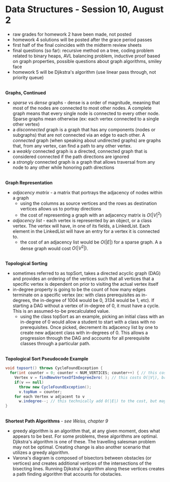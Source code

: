 # Data Structures - Session 10, August 2
* raw grades for homework 2 have been made, not posted
* homework 4 solutions will be posted after the grace period passes
* first half of the final coincides with the midterm review sheets
* final questions (so far): recursive method on a tree, coding problem related to binary heaps, AVL balancing problem, inductive proof based on graph properties, possible questions about graph algorithms, smiley face
* homework 5 will be Djikstra's algorithm (use linear pass through, not priority queue)

<br> __Graphs, Continued__
* _sparse_ vs _dense_ graphs - dense is a order of magnitude, meaning that most of the nodes are connected to most other nodes. A complete graph means that every single node is connected to every other node. Sparse graphs mean otherwise (ex: each vertex connected to a single other vertex)
* a _disconnected_ graph is a graph that has any components (nodes or subgraphs) that are not connected via an edge to each other. A _connected_ graph (when speaking about undirected graphs) are graphs that, from any vertex, can find a path to any other vertex.
* a _weakly_ connected graph is a directed, connected graph that is considered connected if the path directions are ignored
* a _strongly_ connected graph is a graph that allows traversal from any node to any other while honoring path directions

<br> __Graph Representation__
* _adjacency matrix_ - a matrix that portrays the adjacency of nodes within a graph
  * using the columns as source vertices and the rows as destination vertices allows us to portray directions
  * the cost of representing a graph with an adjacency matrix is $O(|V|^2)$
* _adjacency list_ - each vertex is represented by an object, or a class vertex. The vertex will have, in one of its fields, a LinkedList. Each element in the LinkedList will have an entry for a vertex it is connected to.
  * the cost of an adjacency list would be $O(|E|)$ for a sparse graph. A a dense graph would cost $O(|V^2|)$.

<br> __Topological Sorting__
* sometimes referred to as topSort, takes a directed acyclic graph (DAG) and provides an ordering of the vertices such that all vertices that a specific vertex is dependent on prior to visiting the actual vertex itself
* in-degree property is going to be the count of how many edges terminate on a specific vertex (ex: with class prerequisites as in-degrees, the in-degree of 1004 would be 0, 3134 would be 1, etc). If starting a DAG without a vertex of in-degree of 0, it must have a cycle. This is an assumed-to-be precalculated value.
  * using the class topSort as an example, picking an initial class with an in-degree of 0 would allow a student to start with a class with no prerequisites. Once picked, decrement its adjacency list by one to create new adjacent class with in-degrees of 0. This allows a progression through the DAG and accounts for all prerequisite classes through a particular path.

<br> __Topological Sort Pseudocode Example__
  ``` java
  void topsort() throws CycleFoundException {
    for(int counter = 0; counter < NUM_VERTICES; counter++) { // this costs O(|V|)
      Vertex v = findNewVertexOfIndegreeZero( ); // this costs O(|V|), bringing the total cost to O(|V|^2)
      if(v == null)
        throw new CycleFoundException();
        v.topNum = counter;
      for each Vertex w adjacent to v
        w.indegree--; // this technically add O(|E|) to the cost, but may or may not get drowned out
  }
  ```

<br> __Shortest Path Algorithms__ - _see Weiss, chapter 9_
* greedy algorithm is an algorithm that, at any given moment, does what appears to be best. For some problems, these algorithms are optimal. Djikstra's algorithm is one of these. The travelling salesman problem may not be optimal. Creating change is also another scenario that utilizes a greedy algorithm.
* Varona's diagram is composed of bisectors between obstacles (or vertices) and creates additional vertices of the intersections of the bisecting lines. Running Djikstra's algorithm along these vertices creates a path finding algorithm that accounts for obstacles.
